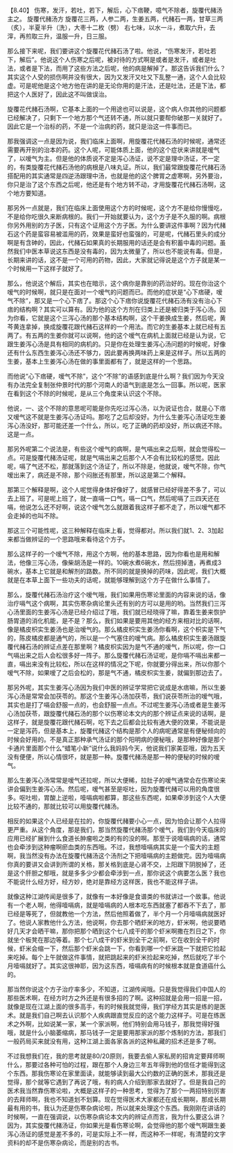 【8.40】 伤寒，发汗，若吐，若下，解后，心下痞鞕，噫气不除者，旋覆代赭汤主之。
旋覆代赭汤方
旋覆花三两，人参二两，生姜五两，代赭石一两，甘草三两（炙），半夏半升（洗），大枣十二枚（劈）
右七味，以水一斗，煮取六升，去滓，再煎取三升，温服一升，日三服。

那么接下来呢，我们要讲这个旋覆花代赭石汤了啦。他说，“伤寒发汗，若吐若下，解后”。他说这个人伤寒之后呢，被对待的方式啊是或者是发汗，或者是吐法，或者是下法，而用了这些方法之后呢，他的病是解掉了。那这告诉我们什么？其实这个人受的损伤啊并没有很大，因为又发汗又吐又下乱整一通，这个人会比较虚。可是呢他是这个地方他在讲的是无论你用的是汗法，还是吐法，还是下法，都把这个人医好了，因此这不叫做误治。

旋覆花代赭石汤啊，它基本上面的一个用途也可以说是，这个病人你其他的问题都已经解决了，只剩下一个地方那个气还转不通，所以就只要帮你破那一关就好了。因此它是一个治标的药，不是一个治病的药，就只是治这一件事而已。

那我强调这一点是因为说，我们临床上面啊，用旋覆花代赭石汤的时候呢，通常还需要再开别的治本的药。这个人呢，可能体质上面，他的这个症状来讲就是嗳气了，以嗳气为主。但是他的体质说不定是泻心汤证，说不定是理中汤证，不一定的，有类旋覆花代赭石汤他的病根是八味丸证。所以，我们最常跟旋覆花代赭石汤搭配用的其实通常是四逆汤跟理中汤，也就是他的这个脾胃之虚寒啊，另外要治，你只是治了这个东西之后呢，他还是有个地方转不动，才用旋覆花代赭石汤啊，这个地方要知道。

那另外一点就是，我们在临床上面使用这个方的时候呢，这个方不是给你慢慢吃，不是给你吃很久来断病根的。我们一开始就要认为，这个方子是不久服的啊。病根你另外用别的方子医，只有这个证用这个方子医。为什么要讲这件事啊？因为代赭石这个药是蛮容易被滥用的药，效果是蛮好也蛮强的，可是呢，代赭石里头的成分啊是有含砷的，因此，代赭石如果真的长期服用的话还是会有积蓄中毒的问题。虽然我们中医本草说这东西是没有毒的，因为太微量了，所以也不能说有毒。但是，长期来讲的话，这不是一个可用的药物，因此，大家就记得说是这个方子就是某一个时候用一下这样子就好了。

那么，他说这个解后，其实也在暗示，这个病你是靠别的药治好的。现在你治这个嗳气的时候啊，就只是在面对一个嗳气的问题而已。而他的症状是“心下痞硬，嗳气不除”，那又是一个心下痞了。那这个心下痞你说旋覆花代赭石汤有没有治心下痞的结构啊？其实可以算有。因为他的这个方剂在归类上还是被归类于泻心汤。因为你看，它就是这个三泻心汤的那个基本结构啊，这个干姜换成生姜，然后呢，黄芩黄连拿掉，换成旋覆花跟代赭石这样的一个用法。而它的生姜基本上就已经有五两了。有五两的生姜你就可以说啊，他的这个嗳气在病机上面就已经是认为说，它跟生姜泻心汤是具有相同的病机的。只是你在处理生姜泻心汤问题的时候呢，好像还有什么东西生姜泻心汤还不够力，因此要再换两味药上来是这样子。所以五两的生姜，基本上生姜泻心汤在做的事里面都有了，就是这样的一个思路。

而他说“心下痞硬，嗳气不除”，这个“不除”的语感到底是什么啊？我们因为今天没有办法完全复制张仲景时代的那个河南人的语气到底是怎么一回事。所以呢，医家在看到这个不除的时候呢，是从三个角度来认识这个不除。

他说，一、这个不除的意思呢可能是你先吃过泻心汤，以为说证也合，就是心下痞又嗳气这不就是生姜泻心汤证吗。那吃了之后却没好。为什么生姜泻心汤证吃生姜泻心汤没好，那可能还差一个什么，所以，吃了正确的药却没好，所以病还不除。这是一点。

那另外呢第二个说法是，有些这个嗳气的病啊，是气嗝出来之后啊，就会觉得松一点。可是旋覆代赭汤证呢，就是气嗝出来之后那个人不会有比较松的感觉。因此呢，嗝了气还不松，那就落到这个汤证了，所以不除是，他就说，嗳气不除，你气嗳出来了，病还是不除，那个闷胀还有那里，所以这是第二个解释。

那第三个解释是啊，这个人呢觉得身体好像好了，就感冒已经好得差不多了，可以去上班了。可是呢上班了，就一直嗝一口气，嗝一口气，然后呢嗝了三四天还在嗝，他说怎么还不好啊，说这个嗳气怎么就跟着我这样子都不走了，所以嗳气都不会走掉的也叫不除。

那这三个可能性呢，这三种解释在临床上看，觉得都对。所以我们就1、2、3加起来都当做辨证的一个思路哦来看待这个方子。

那么这样子的一个嗳气不除，用这个方啊，他的基本思路，因为你看也是用和解法，他像三泻心汤，像柴胡汤是一样的。10碗水煮6碗水，然后捞掉渣，再煮成3碗水，基本上它就是和解剂的路数。所不同的就是换掉的药味，因此呢，我们大概就是在本草上面下一些功夫的话呢，就能够理解到这个方子在做什么事情了。

那么，旋覆代赭石汤治疗这个嗳气哦，我们如果用伤寒论里面的内容来说的话，像治疗嗝气这个病啊，其实伤寒杂病论里头还有别的方可以是用的哟。当然我们三泻心汤里面的生姜泻心汤是已经介绍过了哦，我们就已经晓得了嘛，靠着生姜来恢护肠胃道的消化机能，是不是？那么，我们如果是要用其他的经方来相对比的话啊，像是橘皮枳实生姜汤也是治嗳气的。那么橘皮枳实生姜汤你看啊，这个枳实是下气的，陈皮橘皮都是通气的，所以是一个气塞住的嗳气病。那么橘皮枳实生姜汤跟旋覆代赭石汤的辨证点差在那里啊？橘皮枳实因为是气不通的嗳气，所以呢，你一口气嗝出来之后人会松很多好一阵子。那么旋覆代赭石汤证呢，是你嗝不嗝出来都一直，嗝出来没有比较松，所以在这样的情况之下呢，你就要分得出来，所以你那个嗳气不除，如果嗳了之后会松的，那是气不通，橘皮枳实生姜，就偏到那边去了。

那另外呢，其实生姜泻心汤因为我们中医的辨证学常把它说成是水痞嘛，所以生姜泻心汤是常常会加茯苓的。那这个生姜泻心汤加茯苓，我们说茯苓所治的嗳气哦，其实也是打了嗝会舒服一点的，也会舒服一点点。不过呢生姜泻心汤或者是生姜泻心汤加茯苓，跟旋覆代赭石汤的那个以伤寒论本文内的那个辨证点来说的话啊，是这样子，就是旋覆花跟代赭石啊，吃下去之后都会比较有通大便的效果，不能说是一定是泻药，但是基本上，旋覆代赭这个结构是那个人的病呢通常是有便秘倾向的时候会好用的。不是真正那种承气汤证的那个阳明病的便秘哦，是那种好像是那个卡通片里面那个什么“蜡笔小新”说什么我妈妈今天，他说我们家美亚哦，因为五天没有便便，所以心情很坏，就是那一种。旋覆代赭汤是那一种的便秘的时候的嗳气。

那么生姜泻心汤常常是嗳气还拉呢，所以大便稀，拉肚子的嗳气通常会在伤寒论来讲会偏到生姜泻心汤。然后呢，嗳气甚至是呕吐，因为旋覆代赭可以用的角度很多。呕吐啦，胃酸上逆啦，噎嗝病啦都算，那这些东西呢，如果牵涉到这个人大便比较不通的，那就比较可以用旋覆代赭汤。

相反的如果这个人已经是在拉的，你旋覆代赭要小心一点，因为怕会让那个人拉得更严重。从这个角度，那是我们，那当然旋覆代赭汤那个嗳气，我们到今天临床的应用已经扩展到什么食道长肿瘤啦之类的有的没的啊。那至于说噎嗝病的话，通常也会牵涉到这种瘤啊瘀血类的东西哦。不过，我想噎嗝病其实是一个蛮大的主题啊，我当然没有办法在旋覆代赭汤这个汤剂之下把噎嗝病的主题做完。因为噎嗝病你真的要讲又会讲到所谓的关格，那关格到底是心肾不交，上阳跟下阴脱掉了，还是这个肝胆之郁哦，就是多多少少都会牵涉到一点，那你说这个病要怎么医？我也不能说什么经方好，经方妙，绝对是靠经方这样医，我也不能这样子讲。

就像这种江湖传闻是很多了，就像有一本好像是食谱类的书就讲过一个故事。他说有一个老人啊，他得噎嗝病，就是噎嗝病的人根本吃东西就塞了都吞不下去了，那已经是等死了，但就教他一个方法，然后他照着做了，半个月一个月噎嗝病就医好了。他说人家教他什么方法，他说啊，你去那个晒虾米的地方，虾米啊，他说要晒好几天才会晒干嘛，那你把那个晒到这个七八成干的那个虾米啊撒在烈日之下，你就坐个板凳在那边等着。那个七八成干的虾米到全干之前啊，它在收到全干的时候，虾米会缩一下，然后那个虾米会跳一下，你看到哪一个虾米跳一下就把它捡起来吃掉。每个上午就做这件事情，就把跳起来的虾米捡起来吃掉，然后就吃了半个月噎嗝就好了。其实这很神耶，因为这东西，噎嗝病有的时候根本就是食道癌什么的。

那当然你说这个方子治疗率多少，不知道，江湖传闻哦。只是我觉得我们中国人的那些医术啊，在经方时方之外还是有很多招的了啊。这种招就是会用一招是一招，就像是现在江湖上面的很多高手，有的时候我就觉得，我们学经方其实是练的是医术。就是我们自己啊去认识那个人疾病跟直觉反应的这个能力这样子。可是在练医术之外啊，比如说某一家，某一个家派啊，他们特别会用马钱子，那我觉得好强哦，就是什么小脑萎缩病，那马钱子一定是要用那家派的那个炼制的方法，那我们一般药局买来就没有用，这种江湖上面各家各派的这种私藏的招术还是多了啊。

不过我想我们在，我的思考就是80/20原则，我要去偷人家私房的招肯定要拜师啊什么，那要过各种可怕的过程，跟在那个人身边三年五年得到他的信任才能得到这个东西。那我伤寒论在家里面读，就能够读到最大公约数的正确的医术，那我还是觉得，那个就等它遇到了再说了哦，有的病人介绍到那家去就好了。但是我自己的医术我当然靠伤寒论啦，大概是这样子的一种思考，觉得为了那个一两招特别厉害的去拜师啊，我也不知道划不划算。现在觉得医术大家都还在成长期啊，那成长期最有用的书，我认为还是伤寒杂病论啦，所以就来处理这个东西。我刚刚在讲话的时候啊，一直在强调说，以伤寒杂病论本文内的辨证点而言，我为什么要这么讲？因为，其实旋覆代赭汤证，你如果光是看伤寒论啊，会觉得他的那个嗳气啊跟生姜泻心汤证的感觉是差不多的，可是实际上不一样，而这种不一样呢，有清楚的文字资料的却不是伤寒杂病论，而是别的古书。
